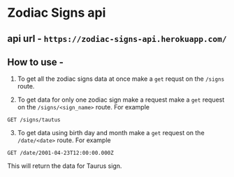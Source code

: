 # Zodiac Signs api

## api url - `https://zodiac-signs-api.herokuapp.com/`

## How to use -
1. To get all the zodiac signs data at once make a `get` requst on the `/signs` route.

2. To get data for only one zodiac sign make a request make a `get` request on the `/signs/<sign_name>` route. For example
```
GET /signs/tautus
```

3. To get data using birth day and month make a `get` request on the `/date/<date>` route. For example
```
GET /date/2001-04-23T12:00:00.000Z
```
This will return the data for Taurus sign.

